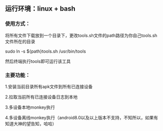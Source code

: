 ## 运行环境：linux + bash

### 使用方式：

将所有文件下载放到一个目录下，更改tools.sh文件的path路径为你自己tools.sh文件所在的目录

sudo ln -s ${path}tools.sh /usr/bin/tools

然后终端执行tools即可运行该工具

### 主要功能：

1.安装当前目录所有apk文件到所有已连接设备

2.拉取当前所有已连接设备日志到本地

3.多设备本地monkey执行

4.多设备离线monkey执行（android8.0以及以上版本不支持，不知所以，如果有知道大神的望告知，哈哈）
